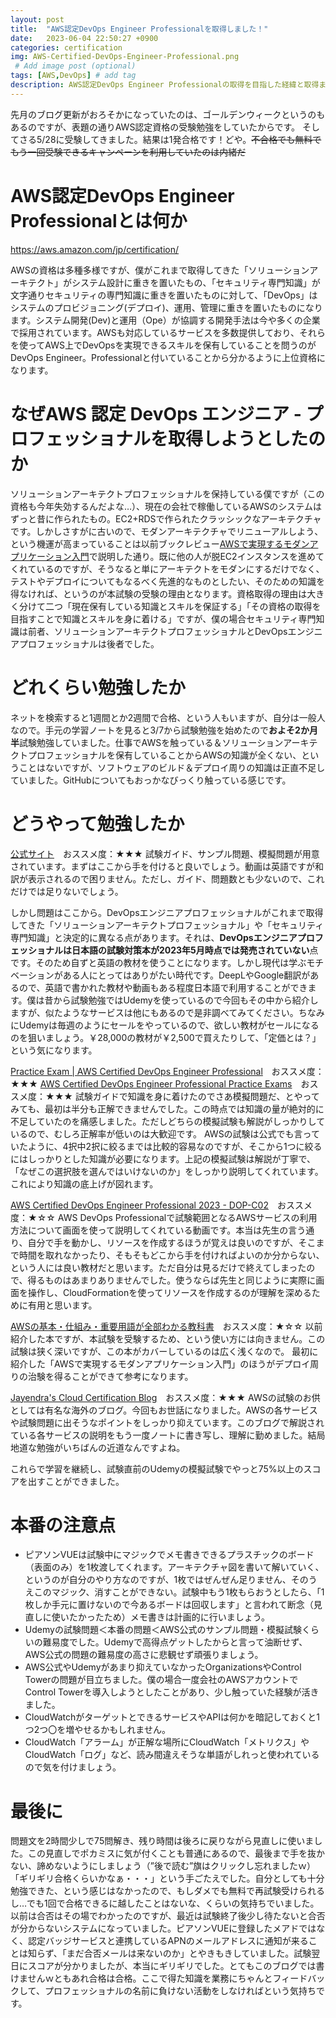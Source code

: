 ```yaml
---
layout: post
title:  "AWS認定DevOps Engineer Professionalを取得しました！"
date:   2023-06-04 22:50:27 +0900
categories: certification
img: AWS-Certified-DevOps-Engineer-Professional.png
 # Add image post (optional)
tags: [AWS,DevOps] # add tag
description: AWS認定DevOps Engineer Professionalの取得を目指した経緯と取得までに何をやったのか
---
```


先月のブログ更新がおろそかになっていたのは、ゴールデンウィークというのもあるのですが、表題の通りAWS認定資格の受験勉強をしていたからです。
そしてさる5/28に受験してきました。結果は1発合格です！どや。~~不合格でも無料でもう一回受験できるキャンペーンを利用していたのは内緒だ~~

# AWS認定DevOps Engineer Professionalとは何か

https://aws.amazon.com/jp/certification/

AWSの資格は多種多様ですが、僕がこれまで取得してきた「ソリューションアーキテクト」がシステム設計に重きを置いたもの、「セキュリティ専門知識」が文字通りセキュリティの専門知識に重きを置いたものに対して、「DevOps」はシステムのプロビジョニング(デプロイ)、運用、管理に重きを置いたものになります。システム開発(Dev)と運用（Ope）が協調する開発手法は今や多くの企業で採用されています。AWSも対応しているサービスを多数提供しており、それらを使ってAWS上でDevOpsを実現できるスキルを保有していることを問うのがDevOps Engineer。Professionalと付いていることから分かるように上位資格になります。

# なぜAWS 認定 DevOps エンジニア - プロフェッショナルを取得しようとしたのか
ソリューションアーキテクトプロフェッショナルを保持している僕ですが（この資格も今年失効するんだよな…）、現在の会社で稼働しているAWSのシステムはずっと昔に作られたもの。EC2+RDSで作られたクラッシックなアーキテクチャです。しかしさすがに古いので、モダンアーキテクチャでリニューアルしよう、という機運が高まっていることは以前ブックレビュー[AWSで実現するモダンアプリケーション入門](https://usek2g.github.io/blog/aws-modern-application/)で説明した通り。既に他の人が脱EC2インスタンスを進めてくれているのですが、そうなると単にアーキテクトをモダンにするだけでなく、テストやデプロイについてもなるべく先進的なものとしたい、そのための知識を得なければ、というのが本試験の受験の理由となります。資格取得の理由は大きく分けて二つ「現在保有している知識とスキルを保証する」「その資格の取得を目指すことで知識とスキルを身に着ける」ですが、僕の場合セキュリティ専門知識は前者、ソリューションアーキテクトプロフェッショナルとDevOpsエンジニアプロフェッショナルは後者でした。

# どれくらい勉強したか
ネットを検索すると1週間とか2週間で合格、という人もいますが、自分は一般人なので。手元の学習ノートを見ると3/7から試験勉強を始めたので**およそ2か月半**試験勉強していました。仕事でAWSを触っている＆ソリューションアーキテクトプロフェッショナルを保有していることからAWSの知識が全くない、ということはないですが、ソフトウェアのビルド＆デプロイ周りの知識は正直不足していました。GitHubについてもおっかなびっくり触っている感じです。

# どうやって勉強したか
[公式サイト](https://aws.amazon.com/jp/certification/certified-devops-engineer-professional/)　おススメ度：★★★
試験ガイド、サンプル問題、模擬問題が用意されています。まずはここから手を付けると良いでしょう。動画は英語ですが和訳が表示されるので困りません。ただし、ガイド、問題数とも少ないので、これだけでは足りないでしょう。

しかし問題はここから。DevOpsエンジニアプロフェッショナルがこれまで取得してきた「ソリューションアーキテクトプロフェッショナル」や「セキュリティ専門知識」と決定的に異なる点があります。それは、**DevOpsエンジニアプロフェッショナルは日本語の試験対策本が2023年5月時点では発売されていない**点です。そのため自ずと英語の教材を使うことになります。しかし現代は学ぶモチベーションがある人にとってはありがたい時代です。DeepLやGoogle翻訳があるので、英語で書かれた教材や動画もある程度日本語で利用することができます。僕は昔から試験勉強ではUdemyを使っているので今回もその中から紹介しますが、似たようなサービスは他にもあるので是非調べてみてください。ちなみにUdemyは毎週のようにセールをやっているので、欲しい教材がセールになるのを狙いましょう。￥28,000の教材が￥2,500で買えたりして、「定価とは？」という気になります。

[Practice Exam | AWS Certified DevOps Engineer Professional](https://www.udemy.com/share/1021dU3@FJibhdDcnFhy6YyB0tGhZRK-cRJDc4Vn0uiopwU-IRlhudFIZj2G8M2yd5-a-5mPhg==/)　おススメ度：★★★
[AWS Certified DevOps Engineer Professional Practice Exams](https://www.udemy.com/share/108diY3@gT34XeKYmuob_axOk61kDFVXsH3kL-D4S4Hq8PjWbOtw6k6B377TGex2u2Z8fj6fFQ==/)　おススメ度：★★★
試験ガイドで知識を身に着けたのでさあ模擬問題だ、とやってみても、最初は半分も正解できませんでした。この時点では知識の量が絶対的に不足していたのを痛感しました。ただしどちらの模擬試験も解説がしっかりしているので、むしろ正解率が低いのは大歓迎です。
AWSの試験は公式でも言っていたように、4択中2択に絞るまでは比較的容易なのですが、そこから1つに絞るにはしっかりとした知識が必要になります。上記の模擬試験は解説が丁寧で、「なぜこの選択肢を選んではいけないのか」をしっかり説明してくれています。これにより知識の底上げが図れます。

[AWS Certified DevOps Engineer Professional 2023 - DOP-C02](https://www.udemy.com/share/101WWe3@PByOfsJYhofPO0BdWSt976owLtywTrNFbD7EoXXUgm-3WcALbn_bU1AqKQur5WugJQ==/)　おススメ度：★☆☆
AWS DevOps Professionalで試験範囲となるAWSサービスの利用方法について画面を使って説明してくれている動画です。本当は先生の言う通り、自分で手を動かし、リソースを作成するほうが覚えは良いのですが、そこまで時間を取れなかったり、そもそもどこから手を付ければよいのか分からない、という人には良い教材だと思います。ただ自分は見るだけで終えてしまったので、得るものはあまりありませんでした。使うならば先生と同じように実際に画面を操作し、CloudFormationを使ってリソースを作成するのが理解を深めるために有用と思います。

[AWSの基本・仕組み・重要用語が全部わかる教科書](https://usek2g.github.io/blog/aws-basics-mechanisms-important_terms/)　おススメ度：★☆☆
以前紹介した本ですが、本試験を受験するため、という使い方には向きません。この試験は狭く深いですが、この本がカバーしているのは広く浅くなので。
最初に紹介した「AWSで実現するモダンアプリケーション入門」のほうがデプロイ周りの治験を得ることができて参考になります。

[Jayendra's Cloud Certification Blog](https://jayendrapatil.com/aws-certified-devops-engineer-professional-exam-learning-path/)　おススメ度：★★★
AWSの試験のお供としては有名な海外のブログ。今回もお世話になりました。AWSの各サービスや試験問題に出そうなポイントをしっかり抑えています。このブログで解説されている各サービスの説明をもう一度ノートに書き写し、理解に勤めました。結局地道な勉強がいちばんの近道なんですよね。

これらで学習を継続し、試験直前のUdemyの模擬試験でやっと75%以上のスコアを出すことができました。

# 本番の注意点
- ピアソンVUEは試験中にマジックでメモ書きできるプラスチックのボード（表面のみ）を1枚渡してくれます。アーキテクチャ図を書いて解いていく、というのが自分のやり方なのですが、1枚ではぜんぜん足りません、そのうえこのマジック、消すことができない。試験中もう1枚もらおうとしたら、「1枚しか手元に置けないので今あるボードは回収します」と言われて断念（見直しに使いたかったため）メモ書きは計画的に行いましょう。
- Udemyの試験問題＜本番の問題＜AWS公式のサンプル問題・模擬試験くらいの難易度でした。Udemyで高得点ゲットしたからと言って油断せず、AWS公式の問題の難易度の高さに悲観せず頑張りましょう。
- AWS公式やUdemyがあまり抑えていなかったOrganizationsやControl Towerの問題が目立ちました。僕の場合一度会社のAWSアカウントでControl Towerを導入しようとしたことがあり、少し触っていた経験が活きました。
- CloudWatchがターゲットとできるサービスやAPIは何かを暗記しておくと1つ2つ〇を増やせるかもしれません。
- CloudWatch「アラーム」が正解な場所にCloudWatch「メトリクス」やCloudWatch「ログ」など、読み間違えそうな単語がしれっと使われているので気を付けましょう。

# 最後に
問題文を2時間少しで75問解き、残り時間は後ろに戻りながら見直しに使いました。この見直しでポカミスに気が付くことも普通にあるので、最後まで手を抜かない、諦めないようにしましょう（”後で読む”旗はクリックし忘れましたｗ）「ギリギリ合格くらいかなぁ・・・」という手ごたえでした。自分としても十分勉強できた、という感じはなかったので、もしダメでも無料で再試験受けられるし…でも1回で合格できるに越したことはないな、くらいの気持ちでいました。
以前は合否はその場でわかったのですが、最近は試験終了後少し待たないと合否が分からないシステムになっていました。ピアソンVUEに登録したメアドではなく、認定バッジサービスと連携しているAPNのメールアドレスに通知が来ることは知らず、「まだ合否メールは来ないのか」とやきもきしていました。試験翌日にスコアが分かりましたが、本当にギリギリでした。とてもこのブログでは書けませんｗともあれ合格は合格。ここで得た知識を業務にちゃんとフィードバックして、プロフェッショナルの名前に負けない活動をしなければという気持ちです。